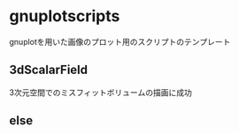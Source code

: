# gnuplotscripts

gnuplotを用いた画像のプロット用のスクリプトのテンプレート

## 3dScalarField

3次元空間でのミスフィットボリュームの描画に成功

## else
